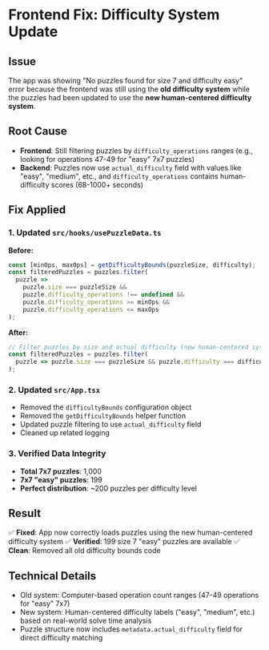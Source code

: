 # Frontend Fix: Difficulty System Update

## Issue

The app was showing "No puzzles found for size 7 and difficulty easy" error because the frontend was still using the **old difficulty system** while the puzzles had been updated to use the **new human-centered difficulty system**.

## Root Cause

- **Frontend**: Still filtering puzzles by `difficulty_operations` ranges (e.g., looking for operations 47-49 for "easy" 7x7 puzzles)
- **Backend**: Puzzles now use `actual_difficulty` field with values like "easy", "medium", etc., and `difficulty_operations` contains human-difficulty scores (68-1000+ seconds)

## Fix Applied

### 1. Updated `src/hooks/usePuzzleData.ts`

**Before:**

```typescript
const [minOps, maxOps] = getDifficultyBounds(puzzleSize, difficulty);
const filteredPuzzles = puzzles.filter(
  puzzle =>
    puzzle.size === puzzleSize &&
    puzzle.difficulty_operations !== undefined &&
    puzzle.difficulty_operations >= minOps &&
    puzzle.difficulty_operations <= maxOps
);
```

**After:**

```typescript
// Filter puzzles by size and actual difficulty (new human-centered system)
const filteredPuzzles = puzzles.filter(
  puzzle => puzzle.size === puzzleSize && puzzle.difficulty === difficulty
);
```

### 2. Updated `src/App.tsx`

- Removed the `difficultyBounds` configuration object
- Removed the `getDifficultyBounds` helper function
- Updated puzzle filtering to use `actual_difficulty` field
- Cleaned up related logging

### 3. Verified Data Integrity

- **Total 7x7 puzzles**: 1,000
- **7x7 "easy" puzzles**: 199
- **Perfect distribution**: ~200 puzzles per difficulty level

## Result

✅ **Fixed**: App now correctly loads puzzles using the new human-centered difficulty system
✅ **Verified**: 199 size 7 "easy" puzzles are available
✅ **Clean**: Removed all old difficulty bounds code

## Technical Details

- Old system: Computer-based operation count ranges (47-49 operations for "easy" 7x7)
- New system: Human-centered difficulty labels ("easy", "medium", etc.) based on real-world solve time analysis
- Puzzle structure now includes `metadata.actual_difficulty` field for direct difficulty matching
